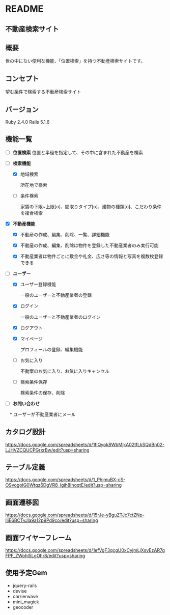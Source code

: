 # README
## 不動産検索サイト
## 概要
世の中にない便利な機能、「位置検索」を持つ不動産検索サイトです。
## コンセプト
望む条件で検索する不動産検索サイト
## バージョン
Ruby 2.4.0 Rails 5.1.6
## 機能一覧

* [ ] **位置検索**
    位置と半径を指定して、その中に含まれた不動産を検索

* [ ] **検索機能**

  * [x] 地域検索 <br>

    所在地で検索

  * [ ] 条件検索
  
    家賃の下限~上限[o]、間取りタイプ[o]、建物の種類[o]、こだわり条件を複合検索
  
* [x] **不動産機能**

  * [x] 不動産の作成、編集、削除、一覧、詳細機能
  
  * [x] 不動産の作成、編集、削除は物件を登録した不動産業者のみ実行可能
  * [x] 不動産業者は物件ごとに敷金や礼金、広さ等の情報と写真を複数枚登録できる
  
* [ ] **ユーザー**

  * [x] ユーザー登録機能
  
    一般のユーザーと不動産業者の登録

  * [x] ログイン
  
    一般のユーザーと不動産業者のログイン

  * [x] ログアウト
  
  * [x] マイページ
  
    プロフィールの登録、編集機能

  * [ ] お気に入り
  
    不動案のお気に入り、お気に入りキャンセル

  * [ ] 検索条件保存
  
    検索条件の保存、削除
  
* [ ] **お問い合わせ** 

　* ユーザーが不動産業者にメール

## カタログ設計
https://docs.google.com/spreadsheets/d/1flQyok8WbMjkA02tfLkSQdBn02-LJHVZCQUCPGrxrBw/edit?usp=sharing
## テーブル定義 
https://docs.google.com/spreadsheets/d/1_PhjmuBX-cS-OSvogoIG0Wtqz6DgVR8_lgjh8IhoqtE/edit?usp=sharing
## 画面遷移図
https://docs.google.com/spreadsheets/d/15rJe-yBguZTJc7ctZNp-lIiE6BCTvJla9a12p9Pd9co/edit?usp=sharing
## 画面ワイヤーフレーム
https://docs.google.com/spreadsheets/d/1efVgF3qcgU0xCyjmLjXsvEzAR7gFPF_ZWohl5LgOhr8/edit?usp=sharing
## 使用予定Gem

* jquery-rails
* devise
* carrierwave
* mini_magick
* geocoder